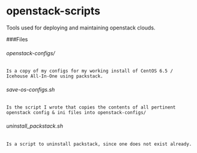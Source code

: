 openstack-scripts
=================

Tools used for deploying and maintaining openstack clouds. 

###Files

###### openstack-configs/ 
	Is a copy of my configs for my working install of CentOS 6.5 / Icehouse All-In-One using packstack. 
###### save-os-configs.sh 
	Is the script I wrote that copies the contents of all pertinent openstack config & ini files into openstack-configs/
###### uninstall_packstack.sh 
	Is a script to uninstall packstack, since one does not exist already. 
